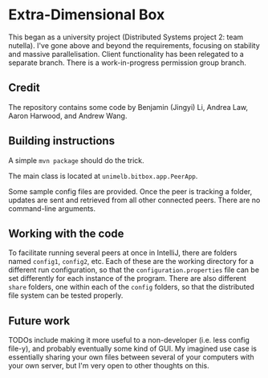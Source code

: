 # Extra-Dimensional Box
This began as a university project (Distributed Systems project 2: team nutella).
I've gone above and beyond the requirements, focusing on stability and massive parallelisation.
Client functionality has been relegated to a separate branch. There is a work-in-progress permission group branch.

## Credit
The repository contains some code by Benjamin (Jingyi) Li, Andrea Law, Aaron Harwood, and Andrew Wang.


## Building instructions
A simple `mvn package` should do the trick.

The main class is located at `unimelb.bitbox.app.PeerApp`.

Some sample config files are provided. Once the peer is tracking a folder, updates are sent and retrieved from all other connected peers.
There are no command-line arguments.

## Working with the code
To facilitate running several peers at once in IntelliJ, there are folders named `config1`, `config2`, etc. Each of these are the working directory for a different run configuration, so that the `configuration.properties` file can be set differently for each instance of the program. There are also different `share` folders, one within each of the `config` folders, so that the distributed file system can be tested properly.

## Future work
TODOs include making it more useful to a non-developer (i.e. less config file-y), and probably eventually some kind of GUI.
My imagined use case is essentially sharing your own files between several of your computers with your own server, but I'm very open to other thoughts on this.